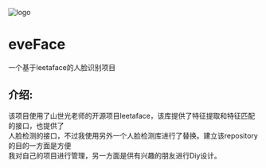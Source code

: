 ![logo](https://github.com/whlook/eveFace/blob/master/images/logo.PNG)</br>
# eveFace
一个基于leetaface的人脸识别项目</br>
## 介绍:
该项目使用了山世光老师的开源项目leetaface，该库提供了特征提取和特征匹配的接口，也提供了</br>
人脸检测的接口，不过我使用另外一个人脸检测库进行了替换。建立该repository的目的一方面是方便</br>
我对自己的项目进行管理，另一方面是供有兴趣的朋友进行Diy设计。</br>

